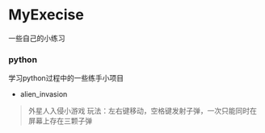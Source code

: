 # MyExecise
一些自己的小练习
### python
学习python过程中的一些练手小项目
- alien_invasion
> 外星人入侵小游戏
> 玩法：左右键移动，空格键发射子弹，一次只能同时在屏幕上存在三颗子弹
